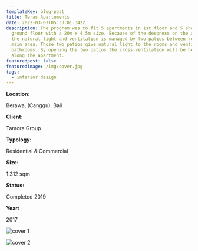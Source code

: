 ```yaml
---
templateKey: blog-post
title: Teras Apartements
date: 2022-03-07T05:33:01.342Z
description: The program was to fit 5 apartments in 1st floor and 5 shops on
  ground floor with a 20m x 4.5m size. Because of the deepness on the apartments
  the natural light and ventilation is managed by two patios between rooms and
  main area. Those two patios give natural light to the rooms and ventilate both
  bathrooms. By opening the two patios the cross ventilation will be heading all
  along the apartment.
featuredpost: false
featuredimage: /img/cover.jpg
tags:
  - interior design
---
```

**Location:**

Berawa, (Canggu). Bali

**Client:**

Tamora Group

**Typology:**

Residential & Commercial

**Size:**

1.312 sqm

**Status:**

Completed 2019

**Year:**

2017

![cover 1](/img/cover.jpg)

![cover 2](/img/cover-2.jpg)